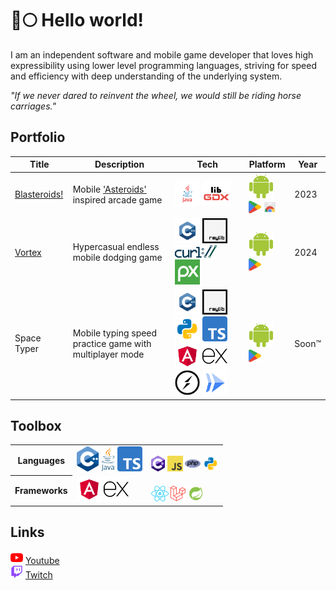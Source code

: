 # 🐺🌕 Hello world!

I am an independent software and mobile game developer that loves high expressibility using lower level programming languages,
striving for speed and efficiency with deep understanding of the underlying system.

_"If we never dared to reinvent the wheel, we would still be riding horse carriages."_

## Portfolio

<table>
  <thead>
    <tr>
      <th>Title</th>
      <th>Description</th>
      <th>Tech</th>
      <th>Platform</th>
      <th>Year</th>
    </tr>
  </thead>
  <tbody>
    <tr>
      <td><a href="https://play.google.com/store/apps/details?id=com.doomhowl.blasteroids">Blasteroids!</a></td>
      <td>Mobile <a href="https://en.wikipedia.org/wiki/Asteroids_(video_game)">'Asteroids'</a> inspired arcade game</td>
      <td>
        <img src="imgs/java.svg" alt="Java programming language" title="Java programming language" height="40" width="40" />
        <img src="imgs/libgdx.png" alt="LibGDX game framework" title="LibGDX game framework" height="40" width="auto"/>
      </td>
      <td>
        <img src="imgs/android.svg" alt="Android platform" title="Android platform" height="40" width="40" /><br/>
        <img src="imgs/google_play.svg" alt="Google Play Store" title="Google Play Store" height="20" width="20" />
        <a href="https://chromewebstore.google.com/detail/blasteroids/ibmhkhgiibicgnagnhdcockipmalmhki?utm_source=item-share-cb"><img src="imgs/chrome-store.svg" alt="Chrome Web Store" title="Chrome Web Store" height="20" width="auto" /></a>
      </td>
      <td>2023</td>
    </tr>
    <tr>
      <td><a href="https://play.google.com/store/apps/details?id=com.doomhowl.vortex">Vortex</a></td>
      <td>Hypercasual endless mobile dodging game</td>
      <td>
        <img src="imgs/cpp.svg" alt="C++ programming language" title="C++ programming language" height="40" width="40" />
        <img src="imgs/raylib.png" alt="raylib game framework" title="raylib game framework" height="40" width="40" />
        <img src="imgs/curl.svg" alt="cURL library" title="cURL library" height="20" width="auto" />
        <a href="https://pixabay.com/service/about/api/">
          <img src="imgs/pixabay.svg" alt="Pixabay API" title="Pixabay API" height="40" width="40" />
        </a>
      </td>
      <td>
        <img src="imgs/android.svg" alt="Android platform" title="Android platform" height="40" width="40" />
        <img src="imgs/google_play.svg" alt="Google Play Store" title="Google Play Store" height="20" width="20" />
      </td>
      <td>2024</td>
    </tr>
    <tr>
      <td>Space Typer</td>
      <td>Mobile typing speed practice game with multiplayer mode</td>
      <td>
        <img src="imgs/cpp.svg" alt="C++ programming language" title="C++ programming language" height="40" width="40" />
        <img src="imgs/raylib.png" alt="raylib game framework" title="raylib game framework" height="40" width="40" />
        <img src="imgs/python.svg" alt="Python programming language" title="Python programming language" height="40" width="40" />
        <img src="imgs/typescript.png" alt="TypeScript programming language" title="TypeScript programming language" height="40" width="40" />
        <img src="imgs/angular.png" alt="Angular framework" title="Angular framework" height="40" width="40" />
        <img src="imgs/express.png" alt="Node.js runtime" title="Node.js runtime" height="40" width="40" />
        <img src="imgs/socketio.svg" alt="Socket.IO library" title="Socket.IO library" height="40" width="40" />
        <img src="imgs/cloudrun.png" alt="Google Cloud Run" title="Google Cloud Run" height="40" width="40" />
      </td>
      <td>
        <img src="imgs/android.svg" alt="Android platform" title="Android platform" height="40" width="40" />
        <img src="imgs/google_play.svg" alt="Google Play Store" title="Google Play Store" height="20" width="20" />
      </td>
      <td>Soon™</td>
    </tr>
  </tbody>
</table>

## Toolbox

<table>
  <tr>
    <th>
      Languages
    </th>
    <td style="vertical-align: bottom;">
      <img src="imgs/cpp_logo.png" alt="C++ programming language" title="C++ programming language" height="40" width="auto" />
      <img src="imgs/java_logo.png" alt="Java programming language" title="Java programming language" height="40" width="auto" />
      <img src="imgs/typescript.png" alt="TypeScript programming language" title="TypeScript programming language" height="40" width="auto" />
    </td>
    <td style="vertical-align: bottom;">
      <img src="imgs/csharp.png" alt="C# programming language" title="C# programming language" height="25" width="auto" />
      <img src="imgs/javascript.png" alt="JavaScript programming language" title="JavaScript programming language" height="25" width="auto" />
      <img src="imgs/php.png" alt="PHP programming language" title="PHP programming language" height="25" width="auto" />
      <img src="imgs/python.svg" alt="Python programming language" title="Python programming language" height="25" width="auto" />
    </td>
  </tr>
  <tr>
    <th>
      Frameworks
    </th>
    <td style="vertical-align: bottom;">
      <img src="imgs/angular.png" alt="Angular framework" title="Angular framework" height="40" width="40" />
      <img src="imgs/express.png" alt="Node.js runtime" title="Node.js runtime" height="40" width="40" />
    </td>
    <td style="vertical-align: bottom;">
      <img src="imgs/react.svg" alt="React framework" title="React framework" height="25" width="auto" />
      <img src="imgs/laravel.png" alt="Laravel framework" title="Laravel framework" height="25" width="auto" />
      <img src="imgs/spring.png" alt="Spring framework" title="Spring framework" height="25" width="auto" />
    </td>
  </tr>
</table>

## Links

<img src="imgs/youtube.png" alt="YouTube" title="YouTube" height="20" width="20" /> [Youtube](https://www.youtube.com/@brambasiel)<br/>
<img src="imgs/twitch.png" alt="Twitch" title="Twitch" height="20" width="20" /> [Twitch](https://www.twitch.tv/brambasiel)
